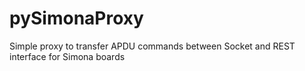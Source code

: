 # pySimonaProxy
Simple proxy to transfer APDU commands between Socket and REST interface for Simona boards
